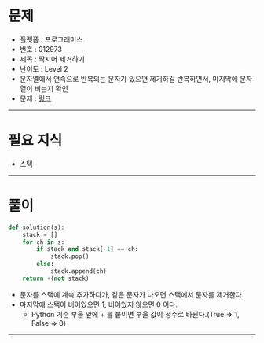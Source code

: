 # 문제
- 플랫폼 : 프로그래머스
- 번호 : 012973
- 제목 : 짝지어 제거하기
- 난이도 : Level 2
- 문자열에서 연속으로 반복되는 문자가 있으면 제거하길 반복하면서, 마지막에 문자열이 비는지 확인
- 문제 : <a href="https://school.programmers.co.kr/learn/courses/30/lessons/12973" target="_blank">링크</a>

---

# 필요 지식
- 스택

---

# 풀이
```python
def solution(s):
    stack = []
    for ch in s:
        if stack and stack[-1] == ch:
            stack.pop()
        else:
            stack.append(ch)
    return +(not stack)
```
- 문자를 스택에 계속 추가하다가, 같은 문자가 나오면 스택에서 문자를 제거한다.
- 마지막에 스택이 비어있으면 1, 비어있지 않으면 0 이다.
  - Python 기준 부울 앞에 + 를 붙이면 부울 값이 정수로 바뀐다.(True => 1, False => 0)

---
